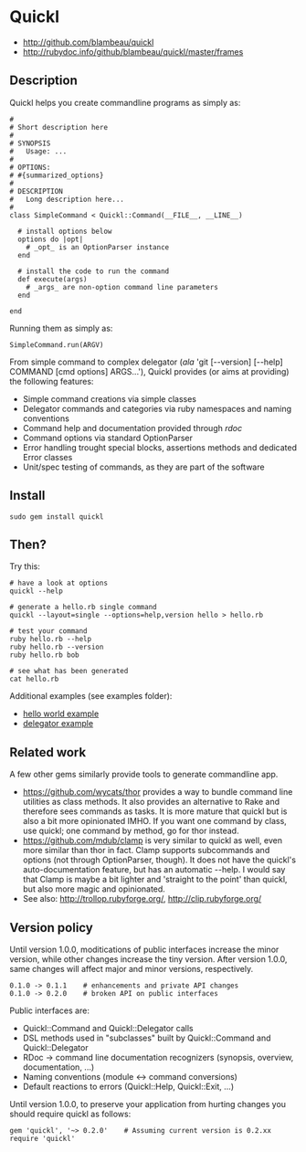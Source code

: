 # Quickl

* http://github.com/blambeau/quickl
* http://rubydoc.info/github/blambeau/quickl/master/frames

## Description

Quickl helps you create commandline programs as simply as:

    #
    # Short description here
    #
    # SYNOPSIS
    #   Usage: ...
    #
    # OPTIONS:
    # #{summarized_options}
    #
    # DESCRIPTION
    #   Long description here...
    #
    class SimpleCommand < Quickl::Command(__FILE__, __LINE__)
    
      # install options below
      options do |opt|
        # _opt_ is an OptionParser instance
      end
      
      # install the code to run the command
      def execute(args)
        # _args_ are non-option command line parameters
      end
    
    end
    
Running them as simply as:

    SimpleCommand.run(ARGV)
    
From simple command to complex delegator (_ala_ 'git [--version] [--help] COMMAND [cmd options] ARGS...'), 
Quickl provides (or aims at providing) the following features:

* Simple command creations via simple classes
* Delegator commands and categories via ruby namespaces and naming conventions
* Command help and documentation provided through _rdoc_
* Command options via standard OptionParser
* Error handling trought special blocks, assertions methods and dedicated Error classes
* Unit/spec testing of commands, as they are part of the software

## Install

    sudo gem install quickl

## Then?

Try this:

    # have a look at options
    quickl --help
  
    # generate a hello.rb single command
    quickl --layout=single --options=help,version hello > hello.rb
  
    # test your command
    ruby hello.rb --help
    ruby hello.rb --version
    ruby hello.rb bob
  
    # see what has been generated
    cat hello.rb
  
Additional examples (see examples folder):

* [hello world example](https://github.com/blambeau/quickl/blob/master/examples/hello)
* [delegator example](https://github.com/blambeau/quickl/blob/master/examples/delegator)

## Related work

A few other gems similarly provide tools to generate commandline app. 

* https://github.com/wycats/thor provides a way to bundle command line utilities
  as class methods. It also provides an alternative to Rake and therefore sees 
  commands as tasks. It is more mature that quickl but is also a bit more 
  opinionated IMHO. If you want one command by class, use quickl; one command by
  method, go for thor instead.
* https://github.com/mdub/clamp is very similar to quickl as well, even more 
  similar than thor in fact. Clamp supports subcommands and options (not through
  OptionParser, though). It does not have the quickl's auto-documentation 
  feature, but has an automatic --help. I would say that Clamp is maybe a bit 
  lighter and 'straight to the point' than quickl, but also more magic and 
  opinionated.
* See also: http://trollop.rubyforge.org/, http://clip.rubyforge.org/

## Version policy

Until version 1.0.0, moditications of public interfaces increase the minor version, 
while other changes increase the tiny version. After version 1.0.0, same changes will 
affect major and minor versions, respectively.

    0.1.0 -> 0.1.1    # enhancements and private API changes
    0.1.0 -> 0.2.0    # broken API on public interfaces
    
Public interfaces are:

* Quickl::Command and Quickl::Delegator calls
* DSL methods used in "subclasses" built by Quickl::Command and Quickl::Delegator
* RDoc -> command line documentation recognizers (synopsis, overview, documentation, ...)
* Naming conventions (module <-> command conversions)
* Default reactions to errors (Quickl::Help, Quickl::Exit, ...)

Until version 1.0.0, to preserve your application from hurting changes you should 
require quickl as follows:

    gem 'quickl', '~> 0.2.0'    # Assuming current version is 0.2.xx
    require 'quickl'
